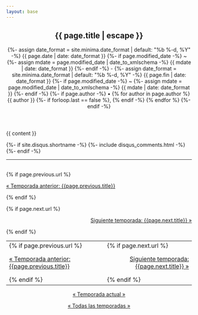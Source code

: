 ```yaml
---
layout: base
---
```

<article class="post h-entry" itemscope itemtype="http://schema.org/BlogPosting">

  <header class="post-header">
    <h1 class="post-title p-name" itemprop="name headline">{{ page.title | escape }}</h1>
    <p class="post-meta">
      {%- assign date_format = site.minima.date_format | default: "%b %-d, %Y" -%}
      <time class="dt-published" datetime="{{ page.date | date_to_xmlschema }}" itemprop="datePublished">
        {{ page.date | date: date_format }}
      </time>
      {%- if page.modified_date -%}
        ~ 
        {%- assign mdate = page.modified_date | date_to_xmlschema -%}
        <time class="dt-modified" datetime="{{ mdate }}" itemprop="dateModified">
          {{ mdate | date: date_format }}
        </time>
      {%- endif -%}
       - {%- assign date_format = site.minima.date_format | default: "%b %-d, %Y" -%}
      <time class="dt-published" datetime="{{ page.fin | date_to_xmlschema }}" itemprop="datePublished">
        {{ page.fin | date: date_format }}
      </time>
      {%- if page.modified_date -%}
        ~ 
        {%- assign mdate = page.modified_date | date_to_xmlschema -%}
        <time class="dt-modified" datetime="{{ mdate }}" itemprop="dateModified">
          {{ mdate | date: date_format }}
        </time>
      {%- endif -%}
      {%- if page.author -%}
        • {% for author in page.author %}
          <span itemprop="author" itemscope itemtype="http://schema.org/Person">
            <span class="p-author h-card" itemprop="name">{{ author }}</span></span>
            {%- if forloop.last == false %}, {% endif -%}
        {% endfor %}
      {%- endif -%}</p>
  </header>

  <div class="post-content e-content" itemprop="articleBody">
    {{ content }}
  </div>

  {%- if site.disqus.shortname -%}
    {%- include disqus_comments.html -%}
  {%- endif -%}

  <a class="u-url" href="{{ page.url | relative_url }}" hidden></a>
</article>

<hr><br>
<div class="PageNavigation">
  {% if page.previous.url %}
    <p><a class="prev" href="{{page.previous.url}}">&laquo; Temporada anterior: {{page.previous.title}}</a></p>
  {% endif %}

  {% if page.next.url %}
    <p align="right"><a class="next" href="{{page.next.url}}"> Siguiente temporada: {{page.next.title}} &raquo;</a></p>
  {% endif %}
</div>

 <table>
  <tr>
    <td>{% if page.previous.url %}
    <p><a class="prev" href="{{page.previous.url}}">&laquo; Temporada anterior: {{page.previous.title}}</a></p>
  {% endif %}</td>
    <td>{% if page.next.url %}
    <p align="right"><a class="next" href="{{page.next.url}}"> Siguiente temporada: {{page.next.title}} &raquo;</a></p>{% endif %}</td>
  </tr>
</table> 

<p align="center"><a rel="me" href="https://zettafounder.github.io/temporadas/zf124.html">&laquo; Temporada actual &raquo;</a></p>
<p align="center"><a rel="me" href="../temporadas.html">&laquo; Todas las temporadas &raquo;</a></p>